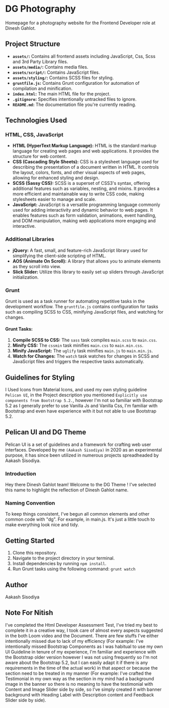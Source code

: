# DG Photography
Homepage for a photography website for the Frontend Developer role at Dinesh Gahlot.

## Project Structure
- **`assets/`:** Contains all frontend assets including JavaScript, Css, Scss and 3rd Party Library files.
- **`assets/media/`:** Contains media files.
- **`assets/script/`:** Contains JavaScript files.
- **`assets/styling/`:** Contains SCSS files for styling.
- **`gruntfile.js`:** Contains Grunt configuration for automation of compilation and minification.
- **`index.html`:** The main HTML file for the project.
- **`.gitignore`:** Specifies intentionally untracked files to ignore.
- **`README.md`:** The documentation file you're currently reading.

## Technologies Used
### HTML, CSS, JavaScript
- **HTML (HyperText Markup Language):** HTML is the standard markup language for creating web pages and web applications. It provides the structure for web content.
- **CSS (Cascading Style Sheets):** CSS is a stylesheet language used for describing the presentation of a document written in HTML. It controls the layout, colors, fonts, and other visual aspects of web pages, allowing for enhanced styling and design.
- **SCSS (Sassy CSS):** SCSS is a superset of CSS3's syntax, offering additional features such as variables, nesting, and mixins. It provides a more efficient and maintainable way to write CSS code, making stylesheets easier to manage and scale.
- **JavaScript:** JavaScript is a versatile programming language commonly used for adding interactivity and dynamic behavior to web pages. It enables features such as form validation, animations, event handling, and DOM manipulation, making web applications more engaging and interactive.

### Additional Libraries
- **jQuery:** A fast, small, and feature-rich JavaScript library used for simplifying the client-side scripting of HTML.
- **AOS (Animate On Scroll):** A library that allows you to animate elements as they scroll into view.
- **Slick Slider:** Utilize this library to easily set up sliders through JavaScript initialization.

### Grunt
Grunt is used as a task runner for automating repetitive tasks in the development workflow. The `gruntfile.js` contains configuration for tasks such as compiling SCSS to CSS, minifying JavaScript files, and watching for changes.

#### Grunt Tasks:
1. **Compile SCSS to CSS:** The `sass` task compiles `main.scss` to `main.css`.
2. **Minify CSS:** The `cssmin` task minifies `main.css` to `main.min.css`.
3. **Minify JavaScript:** The `uglify` task minifies `main.js` to `main.min.js`.
4. **Watch for Changes:** The `watch` task watches for changes in SCSS and JavaScript files and triggers the respective tasks automatically.

## Guidelines for Styling
I Used Icons from Material Icons, and used my own styling guideline `Pelican UI`, in the Project description you mentioned `Explicitly use components from Bootstrap 5.2.`, however I'm not so familiar with Bootstrap 5.2 as I generally prefer to use Vanilla Js and Vanilla Css, I'm familiar with Bootstrap and even have experience with it but not able to use Bootstrap 5.2. 

## Pelican UI and DG Theme
Pelican UI is a set of guidelines and a framework for crafting web user interfaces.
Developed by me `(Aakash Sisodiya)` in 2020 as an experimental purpose, it has since been utilized in numerous projects spreadheaded by Aakash Sisodiya.

### Introduction
Hey there Dinesh Gahlot team!
Welcome to the DG Theme ! I've selected this name to highlight the reflection of Dinesh Gahlot name.

### Naming Convention
To keep things consistent, I've begun all common elements and other common code with "dg". For example, in main.js. It's just a little touch to make everything look nice and tidy.

## Getting Started
1. Clone this repository.
2. Navigate to the project directory in your terminal.
3. Install dependencies by running `npm install`.
4. Run Grunt tasks using the following command: `grunt watch`

## Author
Aakash Sisodiya

## Note For Nitish
I've completed the Html Developer Assessment Test, I've tried my best to complete it in a creative way, I took care of almost every aspects suggested in the both Loom video and the Document.
There are few stuffs I've either intentionally missed due to lack of my efficiency (For example: I've intentionally missed Bootstrap Components as I was habitual to use my own UI Guideline in tenure of my experience, I'm familiar and experience with the Bootstrap older version however I was not using frequently so I'm not aware about the Bootstrap 5.2, but I can easily adapt it if there is any requirements in the time of the actual work) in that aspect or because the section need to be treated in my manner (For example: I've crafted the Testimonial in my own way as the section in my mind had a background image in the banner so there is no meaning to have the testimonial with Content and Image Slider side by side, so I've simply created it with banner background with Heading Label with Description content and Feedback Slider side by side).